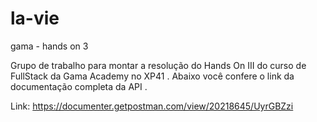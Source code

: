 # la-vie
gama - hands on 3 

Grupo de trabalho para montar a resolução do Hands On III do curso de FullStack da Gama Academy no XP41
.
Abaixo você confere o link da documentação completa da API
.

Link: <a>https://documenter.getpostman.com/view/20218645/UyrGBZzi</a>
